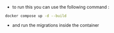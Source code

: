 - to run this you can use the following command : 
```bash
docker compose up -d --build
```
- and run the migrations inside the container
